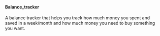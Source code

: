 #### Balance_tracker
A balance tracker that helps you track how much money you spent and saved in a week/month and how much money you need to buy something you want.
